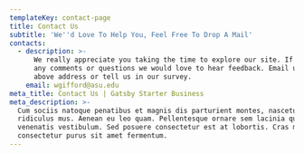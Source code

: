 ```yaml
---
templateKey: contact-page
title: Contact Us
subtitle: 'We''d Love To Help You, Feel Free To Drop A Mail'
contacts:
  - description: >-
      We really appreciate you taking the time to explore our site. If you have
      any comments or questions we would love to hear feedback. Email us at the
      above address or tell us in our survey.
    email: wgifford@asu.edu
meta_title: Contact Us | Gatsby Starter Business
meta_description: >-
  Cum sociis natoque penatibus et magnis dis parturient montes, nascetur
  ridiculus mus. Aenean eu leo quam. Pellentesque ornare sem lacinia quam
  venenatis vestibulum. Sed posuere consectetur est at lobortis. Cras mattis
  consectetur purus sit amet fermentum.
---
```


